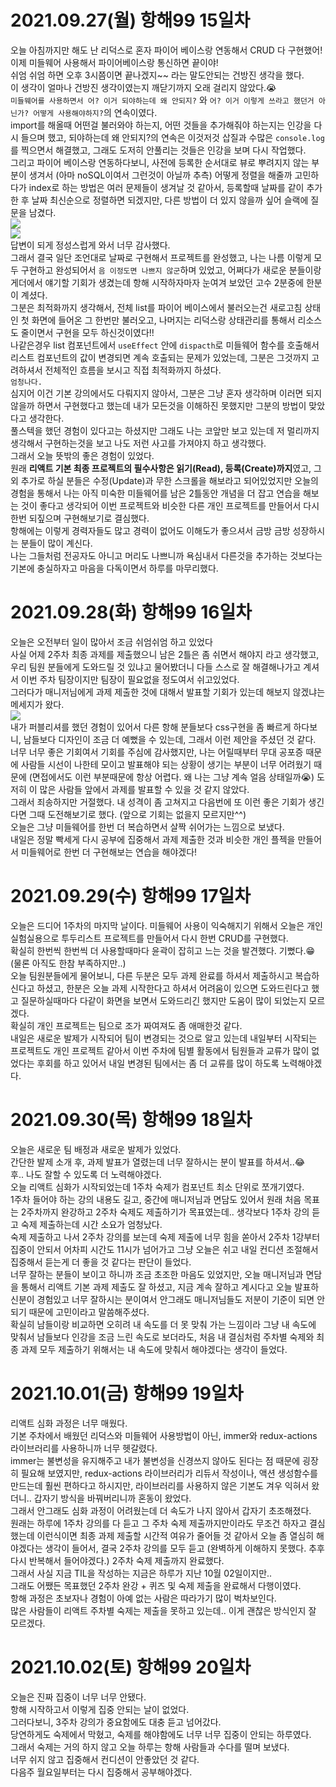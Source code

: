# 2021.09.27(월) 항해99 15일차

오늘 아침까지만 해도 난 리덕스로 혼자 파이어 베이스랑 연동해서 CRUD 다 구현했어!<br/>
이제 미들웨어 사용해서 파이어베이스랑 통신하면 끝이야!<br/>
쉬엄 쉬엄 하면 오후 3시쯤이면 끝나겠지~~ 라는 말도안되는 건방진 생각을 했다.<br/>
이 생각이 얼마나 건방진 생각이였는지 깨닫기까지 오래 걸리지 않았다.😭<br/>
`미들웨어를 사용하면서 어? 이거 되야하는데 왜 안되지?` 와 `어? 이거 이렇게 쓰라고 했던거 아닌가? 어떻게 사용해야하지?`의 연속이였다.<br/>
import를 해올때 어떤걸 불러와야 하는지, 어떤 것들을 추가해줘야 하는지는 인강을 다시 들으며 했고, 되야하는데 왜 안되지?의 연속은 이것저것 삽질과 수많은 `console.log`를 찍으면서 해결했고, 그래도 도저히 안풀리는 것들은 인강을 보며 다시 작업했다.<br/>
그리고 파이어 베이스랑 연동하다보니, 사전에 등록한 순서대로 뷰로 뿌려지지 않는 부분이 생겨서 (아마 noSQL이여서 그런것이 아닐까 추측) 어떻게 정렬을 해줄까 고민하다가 index로 하는 방법은 여러 문제들이 생겨날 것 같아서, 등록할때 날짜를 같이 추가한 후 날짜 최신순으로 정렬하면 되겠지만, 다른 방법이 더 있지 않을까 싶어 슬랙에 질문을 남겼다.<br/>
<img src="./image/week02-img03.png" /><br/>
<img src="./image/week02-img04.png" /><br/>
답변이 되게 정성스럽게 와서 너무 감사했다.<br/>
그래서 결국 일단 조언대로 날짜로 구현해서 프로젝트를 완성했고,
나는 나름 이렇게 모두 구현하고 완성되어서 `음 이정도면 나쁘지 않군`하며 있었고, 어쩌다가 새로운 분들이랑 게더에서 얘기할 기회가 생겼는데 항해 시작하자마자 눈여겨 보았던 고수 2분중에 한분이 계셨다.<br/>
그분은 최적화까지 생각해서, 전체 list를 파이어 베이스에서 불러오는건 새로고침 상태인 첫 화면에 들어온 그 한번만 불러오고, 나머지는 리덕스랑 상태관리를 통해서 리소스도 줄이면서 구현을 모두 하신것이였다!!<br/>
나같은경우 list 컴포넌트에서 <code>useEffect</code> 안에 <code>dispacth</code>로 미들웨어 함수를 호출해서 리스트 컴포넌트의 값이 변경되면 계속 호출되는 문제가 있었는데, 그분은 그것까지 고려하셔서 전체적인 흐름을 보시고 직접 최적화까지 하셨다.<br/>
`엄청나다. `<br/>
심지어 이건 기본 강의에서도 다뤄지지 않아서, 그분은 그냥 혼자 생각하며 이러면 되지 않을까 하면서 구현했다고 했는데 내가 모든것을 이해하진 못했지만 그분의 방법이 맞았다고 생각한다.<br/>
풀스텍을 했던 경험이 있다고는 하셨지만 그래도 나는 코앞만 보고 있는데 저 멀리까지 생각해서 구현하는것을 보고 나도 저런 사고를 가져야지 하고 생각했다.<br/>
그래서 오늘 뜻밖의 좋은 경험이 있었다.<br/>
원래 **리액트 기본 최종 프로젝트의 필수사항은 읽기(Read), 등록(Create)까지**였고, 그 외 추가로 하실 분들은 수정(Update)과 무한 스크롤을 해보라고 되어있었지만 오늘의 경험을 통해서 나는 아직 미숙한 미들웨어를 남은 2틀동안 개념을 더 잡고 연습을 해보는 것이 좋다고 생각되어 이번 프로젝트와 비슷한 다른 개인 프로젝트를 만들어서 다시한번 되짚으며 구현해보기로 결심했다.<br/>
항해에는 이렇게 경력자들도 많고 경력이 없어도 이해도가 좋으셔서 금방 금방 성장하시는 분들이 많이 계신다. <br/>
나는 그들처럼 전공자도 아니고 머리도 나쁘니까 욕심내서 다른것을 추가하는 것보다는 기본에 충실하자고 마음을 다독이면서 하루를 마무리했다.

# 2021.09.28(화) 항해99 16일차

오늘은 오전부터 일이 많아서 조금 쉬엄쉬엄 하고 있었다<br/>
사실 어제 2주차 최종 과제를 제출했으니 남은 2틀은 좀 쉬면서 해야지 라고 생각했고, 우리 팀원 분들에게 도와드릴 것 있냐고 물어봤더니 다들 스스로 잘 해결해나가고 계셔서 이번 주차 팀장이지만 팀장이 필요없을 정도여서 쉬고있었다.<br/>
그러다가 매니저님에게 과제 제출한 것에 대해서 발표할 기회가 있는데 해보지 않겠냐는 메세지가 왔다.<br/>
<img src="./image/week02-img05.png" /><br/>
내가 퍼블리셔를 했던 경험이 있어서 다른 항해 분들보다 css구현을 좀 빠르게 하다보니, 남들보다 디자인이 조금 더 예뻤을 수 있는데, 그래서 이런 제안을 주셨던 것 같다.<br/>
너무 너무 좋은 기회여서 기회를 주심에 감사했지만, 나는 어릴때부터 무대 공포증 때문에 사람들 시선이 나한테 모이고 발표해야 되는 상황이 생기는 부분이 너무 어려웠기 때문에 (면접에서도 이런 부분때문에 항상 어렵다. 왜 나는 그냥 계속 얼음 상태일까😭) 도저히 이 많은 사람들 앞에서 과제를 발표할 수 있을 것 같지 않았다.<br/>
그래서 죄송하지만 거절했다. 내 성격이 좀 고쳐지고 다음번에 또 이런 좋은 기회가 생긴다면 그때 도전해보기로 했다. (앞으로 기회는 없을지 모르지만^^)<br/>
오늘은 그냥 미들웨어를 한번 더 복습하면서 살짝 쉬어가는 느낌으로 보냈다.<br/>
내일은 정말 빡세게 다시 공부에 집중해서 과제 제출한 것과 비슷한 개인 플젝을 만들어서 미들웨어로 한번 더 구현해보는 연습을 해야겠다!

# 2021.09.29(수) 항해99 17일차

오늘은 드디어 1주차의 마지막 날이다.
미들웨어 사용이 익숙해지기 위해서 오늘은 개인 실험실용으로 투두리스트 프로젝트를 만들어서 다시 한번 CRUD를 구현했다.<br/>
확실히 한번씩 한번씩 더 사용할때마다 윤곽이 잡히고 느는 것을 발견했다. 기뻤다.😁 (물론 아직도 한참 부족하지만..)<br/>
오늘 팀원분들에게 물어보니, 다른 두분은 모두 과제 완료를 하셔서 제출하시고 복습하신다고 하셨고, 한분은 오늘 과제 시작한다고 하셔서 어려움이 있으면 도와드린다고 했고 질문하실때마다 다같이 화면을 보면서 도와드리긴 했지만 도움이 많이 되었는지 모르겠다.<br/>
확실히 개인 프로젝트는 팀으로 조가 짜여져도 좀 애매한것 같다.<br/>
내일은 새로운 발제가 시작되어 팀이 변경되는 것으로 알고 있는데 내일부터 시작되는 프로젝트도 개인 프로젝트 같아서 이번 주차에 팀별 활동에서 팀원들과 교류가 많이 없었다는 후회를 하고 있어서 내일 변경된 팀에서는 좀 더 교류를 많이 하도록 노력해야겠다.<br/>

# 2021.09.30(목) 항해99 18일차

오늘은 새로운 팀 배정과 새로운 발제가 있었다.<br/>
간단한 발제 소개 후, 과제 발표가 열렸는데 너무 잘하시는 분이 발표를 하셔서..😂<br/>
후.. 나도 잘할 수 있도록 더 노력해야겠다.<br/>
오늘 리액트 심화가 시작되었는데 1주차 숙제가 컴포넌트 최소 단위로 쪼개기였다.<br/>
1주차 들어야 하는 강의 내용도 길고, 중간에 매니저님과 면담도 있어서 원래 처음 목표는 2주차까지 완강하고 2주차 숙제도 제출하기가 목표였는데.. 생각보다 1주차 강의 듣고 숙제 제출하는데 시간 소요가 엄청났다.<br/>
숙제 제출하고 나서 2주차 강의를 보는데 숙제 제출에 너무 힘을 쏟아서 2주차 1강부터 집중이 안되서 어차피 시간도 11시가 넘어가고 그냥 오늘은 쉬고 내일 컨디션 조절해서 집중해서 듣는게 더 좋을 것 같다는 판단이 들었다.<br/>
너무 잘하는 분들이 보이고 하니까 조금 초조한 마음도 있었지만, 오늘 매니저님과 면담을 통해서 리액트 기본 과제 제출도 잘 하셨고, 지금 계속 잘하고 계시다고 오늘 발표하신분이 경험있고 너무 잘하시는 분이여서 안그래도 매니저님들도 저분이 기준이 되면 안되기 때문에 고민이라고 말씀해주셨다.<br/>
확실히 남들이랑 비교하면 오히려 내 속도를 더 못 맞춰 가는 느낌이라 그냥 내 속도에 맞춰서 남들보다 인강을 조금 느린 속도로 보더라도, 처음 내 결심처럼 주차별 숙제와 최종 과제 모두 제출하기 위해서는 내 속도에 맞춰서 해야겠다는 생각이 들었다.<br/>

# 2021.10.01(금) 항해99 19일차

리액트 심화 과정은 너무 매웠다.<br/>
기본 주차에서 배웠던 리덕스와 미들웨어 사용방법이 아닌, immer와 redux-actions 라이브러리를 사용하니까 너무 헷갈렸다.<br/>
immer는 불변성을 유지해주고 내가 불변성을 신경쓰지 않아도 된다는 점 때문에 굉장히 필요해 보였지만, redux-actions 라이브러리가 리듀서 작성이나, 액션 생성함수를 만드는데 훨씬 편하다고 하시지만, 라이브러리를 사용하지 않은 기본도 겨우 익혀서 왔더니.. 갑자기 방식을 바꿔버리니까 혼동이 왔었다.<br/>
그래서 안그래도 심화 과정이 어려웠는데 더 속도가 나지 않아서 갑자기 초조해졌다.<br/>
원래는 하루에 1주차 강의를 다 듣고 그 주차 숙제 제출까지만이라도 무조건 하자고 결심했는데 이런식이면 최종 과제 제출할 시간적 여유가 줄어들 것 같아서 오늘 좀 열심히 해야겠다는 생각이 들어서, 결국 2주차 강의를 모두 듣고 (완벽하게 이해하지 못했다. 추후 다시 반복해서 들어야겠다.) 2주차 숙제 제출까지 완료했다.<br/>
그래서 사실 지금 TIL을 작성하는 지금은 하루가 지난 10월 02일이지만..<br/>
그래도 어쨌든 목표했던 2주차 완강 + 퀴즈 및 숙제 제출을 완료해서 다행이였다.<br/>
항해 과정은 초보자나 경험이 아예 없는 사람은 따라가기 많이 벅차보인다.<br/>
많은 사람들이 리액트 주차별 숙제는 제출을 못하고 있는데.. 이게 괜찮은 방식인지 잘 모르겠다.<br/>

# 2021.10.02(토) 항해99 20일차

오늘은 진짜 집중이 너무 너무 안됐다.<br/>
항해 시작하고서 이렇게 집중 안되는 날이 없었다.<br/>
그러다보니, 3주차 강의가 중요함에도 대충 듣고 넘어갔다.<br/>
당연하게도 숙제에서 막혔고, 숙제를 해야함에도 너무 너무 집중이 안되는 하루였다.<br/>
그래서 숙제는 거의 하지 않고 오늘 하루는 항해 사람들과 수다를 떨며 보냈다.<br/>
너무 쉬지 않고 집중해서 컨디션이 안좋았던 것 같다.<br/>
다음주 월요일부터는 다시 집중해서 공부해야겠다.
